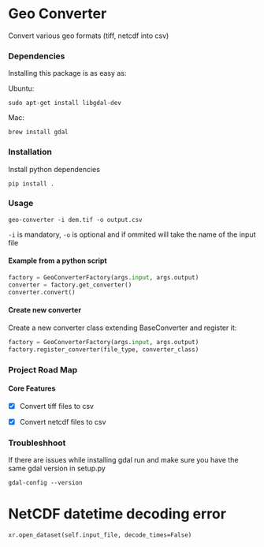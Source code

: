 # Geo Converter
Convert various geo formats (tiff, netcdf into csv)

### Dependencies
Installing this package is as easy as:

Ubuntu:
```console
sudo apt-get install libgdal-dev
```

Mac:
```console
brew install gdal
```

### Installation

Install python dependencies
```console
pip install .
```

### Usage
```console
geo-converter -i dem.tif -o output.csv
```
`-i` is mandatory, `-o` is optional and if ommited will take the name of the input file

#### Example from a python script

```python
factory = GeoConverterFactory(args.input, args.output)
converter = factory.get_converter()
converter.convert()
```


#### Create new converter

Create a new converter class extending BaseConverter and register it:

```python
factory = GeoConverterFactory(args.input, args.output)
factory.register_converter(file_type, converter_class)
```


### Project Road Map

#### Core Features

- [x] Convert tiff files to csv
- [x] Convert netcdf files to csv


### Troubleshhoot

If there are issues while installing gdal run and make sure you have the same gdal version in setup.py
```console
gdal-config --version
```

# NetCDF datetime decoding error
 ```
xr.open_dataset(self.input_file, decode_times=False)
 ```